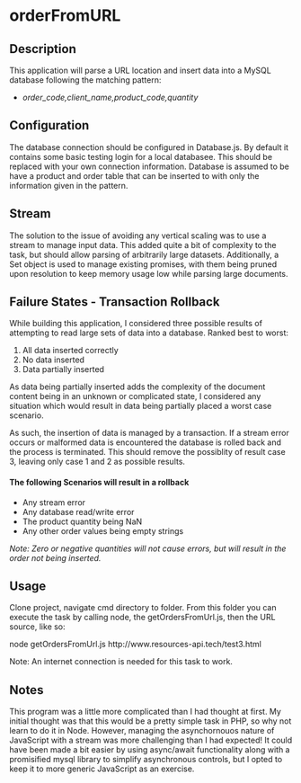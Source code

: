<h1>orderFromURL</h1>
<h2>Description</h2>
<p>This application will parse a URL location and insert data into a MySQL database following the matching pattern:
<ul><li><em>order_code,client_name,product_code,quantity</em></li></ul>
</p>

<h2>Configuration</h2>
<p>The database connection should be configured in Database.js. By default it contains some basic testing login for a local databasee.
This should be replaced with your own connection information. Database is assumed to be have a product and order table that can be inserted to
with only the information given in the pattern.</p>

<h2>Stream</h2>
<p>The solution to the issue of avoiding any vertical scaling was to use a stream to manage input data. 
This added quite a bit of complexity to the task, but should allow parsing of arbitrarily large datasets.
Additionally, a Set object is used to manage existing promises, with them being pruned upon resolution to keep
memory usage low while parsing large documents.

<h2>Failure States - Transaction Rollback</h2>
<p>While building this application, I considered three possible results of attempting to read large sets of data into a database. Ranked best to worst:
<ol>
<li>All data inserted correctly</li>
<li>No data inserted</li>
<li>Data partially inserted</li>
</ol>
<p>As data being partially inserted adds the complexity of the document content being in an unknown or complicated state, I considered
any situation which would result in data being partially placed a worst case scenario.</p>

<p>As such, the insertion of data is managed by a transaction. If a stream error occurs or malformed data is encountered
the database is rolled back and the process is terminated. This should remove the possiblity of result case 3, leaving only
case 1 and 2 as possible results.</p>

<h4>The following Scenarios will result in a rollback</h4>
<ul>
<li>Any stream error</li>
<li>Any database read/write error</li>
<li>The product quantity being NaN</li>
<li>Any other order values being empty strings</li>
</ul>

<em>Note: Zero or negative quantities will not cause errors, but will result in the order not being inserted.</em>



<h2>Usage</h2>
<p>Clone project, navigate cmd directory to folder. From this folder you can execute the task by calling node, the getOrdersFromUrl.js, then the URL source, like so:</p>

<p>node getOrdersFromUrl.js http://www.resources-api.tech/test3.html</p>

<p>Note: An internet connection is needed for this task to work.</p>

<h2>Notes</h2>
<p>This program was a little more complicated than I had thought at first. My initial thought was that this would be a pretty simple task in PHP, so why not learn to do it in Node. However, managing the asynchornouos nature of JavaScript with a stream was more challenging than I had expected! It could have been made a bit easier by using async/await functionality along with a promisified mysql library to simplify asynchronous controls, but I opted to keep it to more generic JavaScript as an exercise.</p>
